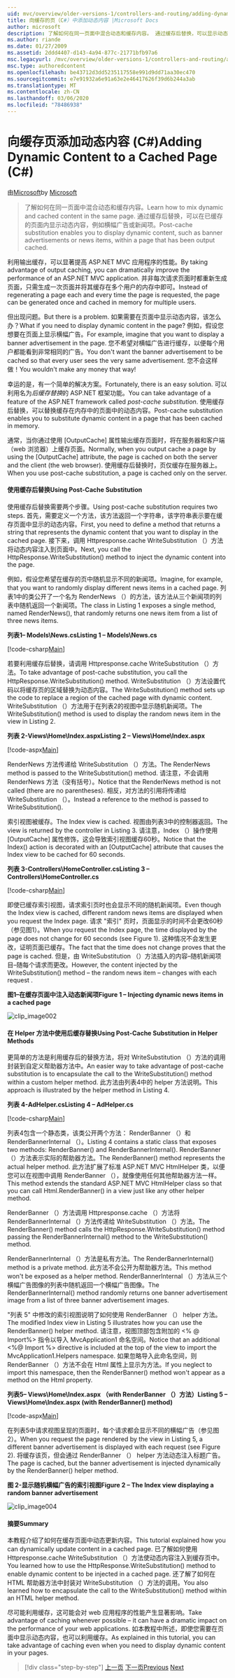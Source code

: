 ```yaml
---
uid: mvc/overview/older-versions-1/controllers-and-routing/adding-dynamic-content-to-a-cached-page-cs
title: 向缓存的页（C#）中添加动态内容 |Microsoft Docs
author: microsoft
description: 了解如何在同一页面中混合动态和缓存内容。 通过缓存后替换，可以显示动态内容，例如横幅广告 o 。
ms.author: riande
ms.date: 01/27/2009
ms.assetid: 2ddd4407-d143-4a94-877c-21771bfb97a6
msc.legacyurl: /mvc/overview/older-versions-1/controllers-and-routing/adding-dynamic-content-to-a-cached-page-cs
msc.type: authoredcontent
ms.openlocfilehash: be43712d3dd5235117558e991d9dd71aa30ec470
ms.sourcegitcommit: e7e91932a6e91a63e2e46417626f39d6b244a3ab
ms.translationtype: MT
ms.contentlocale: zh-CN
ms.lasthandoff: 03/06/2020
ms.locfileid: "78486938"
---
```

# <a name="adding-dynamic-content-to-a-cached-page-c"></a><span data-ttu-id="c228c-104">向缓存页添加动态内容 (C#)</span><span class="sxs-lookup"><span data-stu-id="c228c-104">Adding Dynamic Content to a Cached Page (C#)</span></span>

<span data-ttu-id="c228c-105">由[Microsoft](https://github.com/microsoft)</span><span class="sxs-lookup"><span data-stu-id="c228c-105">by [Microsoft](https://github.com/microsoft)</span></span>

> <span data-ttu-id="c228c-106">了解如何在同一页面中混合动态和缓存内容。</span><span class="sxs-lookup"><span data-stu-id="c228c-106">Learn how to mix dynamic and cached content in the same page.</span></span> <span data-ttu-id="c228c-107">通过缓存后替换，可以在已缓存的页面内显示动态内容，例如横幅广告或新闻项。</span><span class="sxs-lookup"><span data-stu-id="c228c-107">Post-cache substitution enables you to display dynamic content, such as banner advertisements or news items, within a page that has been output cached.</span></span>

<span data-ttu-id="c228c-108">利用输出缓存，可以显著提高 ASP.NET MVC 应用程序的性能。</span><span class="sxs-lookup"><span data-stu-id="c228c-108">By taking advantage of output caching, you can dramatically improve the performance of an ASP.NET MVC application.</span></span> <span data-ttu-id="c228c-109">并非每次请求页面时都重新生成页面，只需生成一次页面并将其缓存在多个用户的内存中即可。</span><span class="sxs-lookup"><span data-stu-id="c228c-109">Instead of regenerating a page each and every time the page is requested, the page can be generated once and cached in memory for multiple users.</span></span>

<span data-ttu-id="c228c-110">但出现问题。</span><span class="sxs-lookup"><span data-stu-id="c228c-110">But there is a problem.</span></span> <span data-ttu-id="c228c-111">如果需要在页面中显示动态内容，该怎么办？</span><span class="sxs-lookup"><span data-stu-id="c228c-111">What if you need to display dynamic content in the page?</span></span> <span data-ttu-id="c228c-112">例如，假设您想要在页面上显示横幅广告。</span><span class="sxs-lookup"><span data-stu-id="c228c-112">For example, imagine that you want to display a banner advertisement in the page.</span></span> <span data-ttu-id="c228c-113">您不希望对横幅广告进行缓存，以便每个用户都能看到非常相同的广告。</span><span class="sxs-lookup"><span data-stu-id="c228c-113">You don't want the banner advertisement to be cached so that every user sees the very same advertisement.</span></span> <span data-ttu-id="c228c-114">您不会这样做！</span><span class="sxs-lookup"><span data-stu-id="c228c-114">You wouldn't make any money that way!</span></span>

<span data-ttu-id="c228c-115">幸运的是，有一个简单的解决方案。</span><span class="sxs-lookup"><span data-stu-id="c228c-115">Fortunately, there is an easy solution.</span></span> <span data-ttu-id="c228c-116">可以利用名为*后缓存替换*的 ASP.NET 框架功能。</span><span class="sxs-lookup"><span data-stu-id="c228c-116">You can take advantage of a feature of the ASP.NET framework called *post-cache substitution*.</span></span> <span data-ttu-id="c228c-117">使用缓存后替换，可以替换缓存在内存中的页面中的动态内容。</span><span class="sxs-lookup"><span data-stu-id="c228c-117">Post-cache substitution enables you to substitute dynamic content in a page that has been cached in memory.</span></span>

<span data-ttu-id="c228c-118">通常，当你通过使用 [OutputCache] 属性输出缓存页面时，将在服务器和客户端（web 浏览器）上缓存页面。</span><span class="sxs-lookup"><span data-stu-id="c228c-118">Normally, when you output cache a page by using the [OutputCache] attribute, the page is cached on both the server and the client (the web browser).</span></span> <span data-ttu-id="c228c-119">使用缓存后替换时，页仅缓存在服务器上。</span><span class="sxs-lookup"><span data-stu-id="c228c-119">When you use post-cache substitution, a page is cached only on the server.</span></span>

#### <a name="using-post-cache-substitution"></a><span data-ttu-id="c228c-120">使用缓存后替换</span><span class="sxs-lookup"><span data-stu-id="c228c-120">Using Post-Cache Substitution</span></span>

<span data-ttu-id="c228c-121">使用缓存后替换需要两个步骤。</span><span class="sxs-lookup"><span data-stu-id="c228c-121">Using post-cache substitution requires two steps.</span></span> <span data-ttu-id="c228c-122">首先，需要定义一个方法，该方法返回一个字符串，该字符串表示要在缓存页面中显示的动态内容。</span><span class="sxs-lookup"><span data-stu-id="c228c-122">First, you need to define a method that returns a string that represents the dynamic content that you want to display in the cached page.</span></span> <span data-ttu-id="c228c-123">接下来，调用 Httpresponse.cache WriteSubstitution （）方法将动态内容注入到页面中。</span><span class="sxs-lookup"><span data-stu-id="c228c-123">Next, you call the HttpResponse.WriteSubstitution() method to inject the dynamic content into the page.</span></span>

<span data-ttu-id="c228c-124">例如，假设您希望在缓存的页中随机显示不同的新闻项。</span><span class="sxs-lookup"><span data-stu-id="c228c-124">Imagine, for example, that you want to randomly display different news items in a cached page.</span></span> <span data-ttu-id="c228c-125">列表1中的类公开了一个名为 RenderNews （）的方法，该方法从三个新闻项的列表中随机返回一个新闻项。</span><span class="sxs-lookup"><span data-stu-id="c228c-125">The class in Listing 1 exposes a single method, named RenderNews(), that randomly returns one news item from a list of three news items.</span></span>

<span data-ttu-id="c228c-126">**列表1– Models\News.cs**</span><span class="sxs-lookup"><span data-stu-id="c228c-126">**Listing 1 – Models\News.cs**</span></span>

[!code-csharp[Main](adding-dynamic-content-to-a-cached-page-cs/samples/sample1.cs)]

<span data-ttu-id="c228c-127">若要利用缓存后替换，请调用 Httpresponse.cache WriteSubstitution （）方法。</span><span class="sxs-lookup"><span data-stu-id="c228c-127">To take advantage of post-cache substitution, you call the HttpResponse.WriteSubstitution() method.</span></span> <span data-ttu-id="c228c-128">WriteSubstitution （）方法设置代码以将缓存页的区域替换为动态内容。</span><span class="sxs-lookup"><span data-stu-id="c228c-128">The WriteSubstitution() method sets up the code to replace a region of the cached page with dynamic content.</span></span> <span data-ttu-id="c228c-129">WriteSubstitution （）方法用于在列表2的视图中显示随机新闻项。</span><span class="sxs-lookup"><span data-stu-id="c228c-129">The WriteSubstitution() method is used to display the random news item in the view in Listing 2.</span></span>

<span data-ttu-id="c228c-130">**列表 2-Views\Home\Index.aspx**</span><span class="sxs-lookup"><span data-stu-id="c228c-130">**Listing 2 – Views\Home\Index.aspx**</span></span>

[!code-aspx[Main](adding-dynamic-content-to-a-cached-page-cs/samples/sample2.aspx)]

<span data-ttu-id="c228c-131">RenderNews 方法传递给 WriteSubstitution （）方法。</span><span class="sxs-lookup"><span data-stu-id="c228c-131">The RenderNews method is passed to the WriteSubstitution() method.</span></span> <span data-ttu-id="c228c-132">请注意，不会调用 RenderNews 方法（没有括号）。</span><span class="sxs-lookup"><span data-stu-id="c228c-132">Notice that the RenderNews method is not called (there are no parentheses).</span></span> <span data-ttu-id="c228c-133">相反，对方法的引用将传递给 WriteSubstitution （）。</span><span class="sxs-lookup"><span data-stu-id="c228c-133">Instead a reference to the method is passed to WriteSubstitution().</span></span>

<span data-ttu-id="c228c-134">索引视图被缓存。</span><span class="sxs-lookup"><span data-stu-id="c228c-134">The Index view is cached.</span></span> <span data-ttu-id="c228c-135">视图由列表3中的控制器返回。</span><span class="sxs-lookup"><span data-stu-id="c228c-135">The view is returned by the controller in Listing 3.</span></span> <span data-ttu-id="c228c-136">请注意，Index （）操作使用 [OutputCache] 属性修饰，这会导致索引视图缓存60秒。</span><span class="sxs-lookup"><span data-stu-id="c228c-136">Notice that the Index() action is decorated with an [OutputCache] attribute that causes the Index view to be cached for 60 seconds.</span></span>

<span data-ttu-id="c228c-137">**列表 3-Controllers\HomeController.cs**</span><span class="sxs-lookup"><span data-stu-id="c228c-137">**Listing 3 – Controllers\HomeController.cs**</span></span>

[!code-csharp[Main](adding-dynamic-content-to-a-cached-page-cs/samples/sample3.cs)]

<span data-ttu-id="c228c-138">即使已缓存索引视图，请求索引页时也会显示不同的随机新闻项。</span><span class="sxs-lookup"><span data-stu-id="c228c-138">Even though the Index view is cached, different random news items are displayed when you request the Index page.</span></span> <span data-ttu-id="c228c-139">请求 "索引" 页时，页面显示的时间不会更改60秒（参见图1）。</span><span class="sxs-lookup"><span data-stu-id="c228c-139">When you request the Index page, the time displayed by the page does not change for 60 seconds (see Figure 1).</span></span> <span data-ttu-id="c228c-140">这种情况不会发生更改，证明页面已缓存。</span><span class="sxs-lookup"><span data-stu-id="c228c-140">The fact that the time does not change proves that the page is cached.</span></span> <span data-ttu-id="c228c-141">但是，由 WriteSubstitution （）方法插入的内容–随机新闻项目–随每个请求而更改。</span><span class="sxs-lookup"><span data-stu-id="c228c-141">However, the content injected by the WriteSubstitution() method – the random news item – changes with each request .</span></span>

<span data-ttu-id="c228c-142">**图1–在缓存页面中注入动态新闻项**</span><span class="sxs-lookup"><span data-stu-id="c228c-142">**Figure 1 – Injecting dynamic news items in a cached page**</span></span>

![clip_image002](adding-dynamic-content-to-a-cached-page-cs/_static/image1.jpg)

#### <a name="using-post-cache-substitution-in-helper-methods"></a><span data-ttu-id="c228c-144">在 Helper 方法中使用后缓存替换</span><span class="sxs-lookup"><span data-stu-id="c228c-144">Using Post-Cache Substitution in Helper Methods</span></span>

<span data-ttu-id="c228c-145">更简单的方法是利用缓存后的替换方法，将对 WriteSubstitution （）方法的调用封装到自定义帮助器方法中。</span><span class="sxs-lookup"><span data-stu-id="c228c-145">An easier way to take advantage of post-cache substitution is to encapsulate the call to the WriteSubstitution() method within a custom helper method.</span></span> <span data-ttu-id="c228c-146">此方法由列表4中的 helper 方法说明。</span><span class="sxs-lookup"><span data-stu-id="c228c-146">This approach is illustrated by the helper method in Listing 4.</span></span>

<span data-ttu-id="c228c-147">**列表 4-AdHelper.cs**</span><span class="sxs-lookup"><span data-stu-id="c228c-147">**Listing 4 – AdHelper.cs**</span></span>

[!code-csharp[Main](adding-dynamic-content-to-a-cached-page-cs/samples/sample4.cs)]

<span data-ttu-id="c228c-148">列表4包含一个静态类，该类公开两个方法： RenderBanner （）和 RenderBannerInternal （）。</span><span class="sxs-lookup"><span data-stu-id="c228c-148">Listing 4 contains a static class that exposes two methods: RenderBanner() and RenderBannerInternal().</span></span> <span data-ttu-id="c228c-149">RenderBanner （）方法表示实际的帮助器方法。</span><span class="sxs-lookup"><span data-stu-id="c228c-149">The RenderBanner() method represents the actual helper method.</span></span> <span data-ttu-id="c228c-150">此方法扩展了标准 ASP.NET MVC HtmlHelper 类，以便您可以在视图中调用 RenderBanner （），就像使用任何其他帮助器方法一样。</span><span class="sxs-lookup"><span data-stu-id="c228c-150">This method extends the standard ASP.NET MVC HtmlHelper class so that you can call Html.RenderBanner() in a view just like any other helper method.</span></span>

<span data-ttu-id="c228c-151">RenderBanner （）方法调用 Httpresponse.cache （）方法将 RenderBannerInternal （）方法传递给 WriteSubstitution （）方法。</span><span class="sxs-lookup"><span data-stu-id="c228c-151">The RenderBanner() method calls the HttpResponse.WriteSubstitution() method passing the RenderBannerInternal() method to the WriteSubstitution() method.</span></span>

<span data-ttu-id="c228c-152">RenderBannerInternal （）方法是私有方法。</span><span class="sxs-lookup"><span data-stu-id="c228c-152">The RenderBannerInternal() method is a private method.</span></span> <span data-ttu-id="c228c-153">此方法不会公开为帮助器方法。</span><span class="sxs-lookup"><span data-stu-id="c228c-153">This method won't be exposed as a helper method.</span></span> <span data-ttu-id="c228c-154">RenderBannerInternal （）方法从三个横幅广告图像的列表中随机返回一个横幅广告图像。</span><span class="sxs-lookup"><span data-stu-id="c228c-154">The RenderBannerInternal() method randomly returns one banner advertisement image from a list of three banner advertisement images.</span></span>

<span data-ttu-id="c228c-155">"列表 5" 中修改的索引视图说明了如何使用 RenderBanner （） helper 方法。</span><span class="sxs-lookup"><span data-stu-id="c228c-155">The modified Index view in Listing 5 illustrates how you can use the RenderBanner() helper method.</span></span> <span data-ttu-id="c228c-156">请注意，视图顶部包含附加的 &lt;% @ Import%&gt; 指令以导入 MvcApplication1 命名空间。</span><span class="sxs-lookup"><span data-stu-id="c228c-156">Notice that an additional &lt;%@ Import %&gt; directive is included at the top of the view to import the MvcApplication1.Helpers namespace.</span></span> <span data-ttu-id="c228c-157">如果忽略导入此命名空间，则 RenderBanner （）方法不会在 Html 属性上显示为方法。</span><span class="sxs-lookup"><span data-stu-id="c228c-157">If you neglect to import this namespace, then the RenderBanner() method won't appear as a method on the Html property.</span></span>

<span data-ttu-id="c228c-158">**列表5– Views\Home\Index.aspx （with RenderBanner （）方法）**</span><span class="sxs-lookup"><span data-stu-id="c228c-158">**Listing 5 – Views\Home\Index.aspx (with RenderBanner() method)**</span></span>

[!code-aspx[Main](adding-dynamic-content-to-a-cached-page-cs/samples/sample5.aspx)]

<span data-ttu-id="c228c-159">在列表5中请求视图呈现的页面时，每个请求都会显示不同的横幅广告（参见图2）。</span><span class="sxs-lookup"><span data-stu-id="c228c-159">When you request the page rendered by the view in Listing 5, a different banner advertisement is displayed with each request (see Figure 2).</span></span> <span data-ttu-id="c228c-160">将缓存该页，但会通过 RenderBanner （） helper 方法动态注入标题广告。</span><span class="sxs-lookup"><span data-stu-id="c228c-160">The page is cached, but the banner advertisement is injected dynamically by the RenderBanner() helper method.</span></span>

<span data-ttu-id="c228c-161">**图 2-显示随机横幅广告的索引视图**</span><span class="sxs-lookup"><span data-stu-id="c228c-161">**Figure 2 – The Index view displaying a random banner advertisement**</span></span>

![clip_image004](adding-dynamic-content-to-a-cached-page-cs/_static/image2.jpg)

#### <a name="summary"></a><span data-ttu-id="c228c-163">摘要</span><span class="sxs-lookup"><span data-stu-id="c228c-163">Summary</span></span>

<span data-ttu-id="c228c-164">本教程介绍了如何在缓存页面中动态更新内容。</span><span class="sxs-lookup"><span data-stu-id="c228c-164">This tutorial explained how you can dynamically update content in a cached page.</span></span> <span data-ttu-id="c228c-165">已了解如何使用 Httpresponse.cache WriteSubstitution （）方法使动态内容注入到缓存页中。</span><span class="sxs-lookup"><span data-stu-id="c228c-165">You learned how to use the HttpResponse.WriteSubstitution() method to enable dynamic content to be injected in a cached page.</span></span> <span data-ttu-id="c228c-166">还了解了如何在 HTML 帮助器方法中封装对 WriteSubstitution （）方法的调用。</span><span class="sxs-lookup"><span data-stu-id="c228c-166">You also learned how to encapsulate the call to the WriteSubstitution() method within an HTML helper method.</span></span>

<span data-ttu-id="c228c-167">尽可能利用缓存，这可能会对 web 应用程序的性能产生显著影响。</span><span class="sxs-lookup"><span data-stu-id="c228c-167">Take advantage of caching whenever possible – it can have a dramatic impact on the performance of your web applications.</span></span> <span data-ttu-id="c228c-168">如本教程中所述，即使您需要在页面中显示动态内容，也可以利用缓存。</span><span class="sxs-lookup"><span data-stu-id="c228c-168">As explained in this tutorial, you can take advantage of caching even when you need to display dynamic content in your pages.</span></span>

> [!div class="step-by-step"]
> <span data-ttu-id="c228c-169">[上一页](improving-performance-with-output-caching-cs.md)
> [下一页](creating-a-controller-cs.md)</span><span class="sxs-lookup"><span data-stu-id="c228c-169">[Previous](improving-performance-with-output-caching-cs.md)
[Next](creating-a-controller-cs.md)</span></span>
